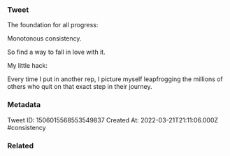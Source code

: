 ### Tweet
The foundation for all progress:

Monotonous consistency.

So find a way to fall in love with it.

My little hack:

Every time I put in another rep, I picture myself leapfrogging the millions of others who quit on that exact step in their journey.

### Metadata
Tweet ID: 1506015568553549837
Created At: 2022-03-21T21:11:06.000Z
#consistency 

### Related

